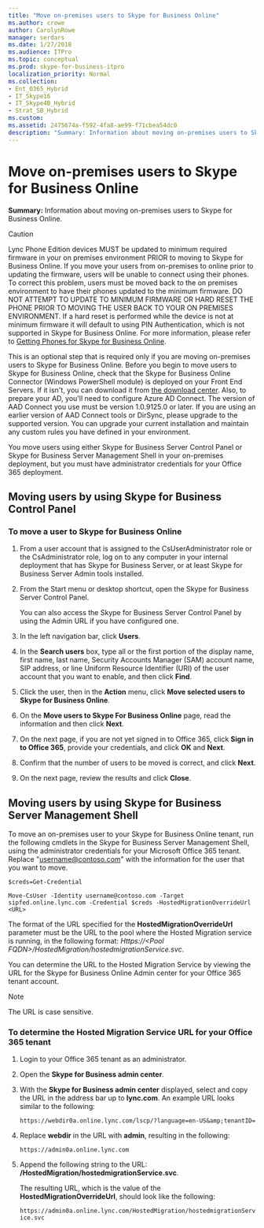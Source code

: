 ```yaml
---
title: "Move on-premises users to Skype for Business Online"
ms.author: crowe
author: CarolynRowe
manager: serdars
ms.date: 1/27/2018
ms.audience: ITPro
ms.topic: conceptual
ms.prod: skype-for-business-itpro
localization_priority: Normal
ms.collection:
- Ent_O365_Hybrid
- IT_Skype16
- IT_Skype4B_Hybrid
- Strat_SB_Hybrid
ms.custom: 
ms.assetid: 2475674a-f592-4fa8-ae99-f71cbea54dc0
description: "Summary: Information about moving on-premises users to Skype for Business Online."
---
```


# Move on-premises users to Skype for Business Online
 
**Summary:** Information about moving on-premises users to Skype for Business Online.
  
> [!CAUTION]
> Lync Phone Edition devices MUST be updated to minimum required firmware in your on premises environment PRIOR to moving to Skype for Business Online. 
If you move your users from on-premises to online prior to updating the firmware, users will be unable to connect using their phones. To correct this problem, users must be moved back to the on premises environment to have their phones updated to the minimum firmware. DO NOT ATTEMPT TO UPDATE TO MINIMUM FIRMWARE OR HARD RESET THE PHONE PRIOR TO MOVING THE USER BACK TO YOUR ON PREMISES ENVIRONMENT.
If a hard reset is performed while the device is not at minimum firmware it will default to using PIN Authentication, which is not supported in Skype for Business Online. For more information, please refer to [Getting Phones for Skype for Business Online](https://support.office.com/en-us/article/Getting-phones-for-Skype-for-Business-Online-91f2d947-45fc-4fab-bd8b-2e313531c477?ui=en-US&amp;rs=en-US&amp;ad=US).
  
This is an optional step that is required only if you are moving on-premises users to Skype for Business Online. Before you begin to move users to Skype for Business Online, check that the Skype for Business Online Connector (Windows PowerShell module) is deployed on your Front End Servers. If it isn't, you can download it from [the download center](https://www.microsoft.com/en-us/download/details.aspx?id=39366). Also, to prepare your AD, you'll need to configure Azure AD Connect. The version of AAD Connect you use must be version 1.0.9125.0 or later. If you are using an earlier version of AAD Connect tools or DirSync, please upgrade to the supported version. You can upgrade your current installation and maintain any custom rules you have defined in your environment.
  
You move users using either Skype for Business Server Control Panel or Skype for Business Server Management Shell in your on-premises deployment, but you must have administrator credentials for your Office 365 deployment.
  
## Moving users by using Skype for Business Control Panel

### To move a user to Skype for Business Online

1. From a user account that is assigned to the CsUserAdministrator role or the CsAdministrator role, log on to any computer in your internal deployment that has Skype for Business Server, or at least Skype for Business Server Admin tools installed.
    
2. From the Start menu or desktop shortcut, open the Skype for Business Server Control Panel.
    
    You can also access the Skype for Business Server Control Panel by using the Admin URL if you have configured one.
    
3. In the left navigation bar, click **Users**.
    
4. In the **Search users** box, type all or the first portion of the display name, first name, last name, Security Accounts Manager (SAM) account name, SIP address, or line Uniform Resource Identifier (URI) of the user account that you want to enable, and then click **Find**.
    
5. Click the user, then in the **Action** menu, click **Move selected users to Skype for Business Online**.
    
6. On the **Move users to Skype For Business Online** page, read the information and then click **Next**.
    
7. On the next page, if you are not yet signed in to Office 365, click **Sign in to Office 365**, provide your credentials, and click **OK** and **Next**.
    
8. Confirm that the number of users to be moved is correct, and click **Next**.
    
9. On the next page, review the results and click **Close**.
    
## Moving users by using Skype for Business Server Management Shell

To move an on-premises user to your Skype for Business Online tenant, run the following cmdlets in the Skype for Business Server Management Shell, using the administrator credentials for your Microsoft Office 365 tenant. Replace "username@contoso.com" with the information for the user that you want to move.
  
```
$creds=Get-Credential
```

```
Move-CsUser -Identity username@contoso.com -Target sipfed.online.lync.com -Credential $creds -HostedMigrationOverrideUrl <URL>
```

The format of the URL specified for the **HostedMigrationOverrideUrl** parameter must be the URL to the pool where the Hosted Migration service is running, in the following format: _Https://\<Pool FQDN\>/HostedMigration/hostedmigrationService.svc_.
  
You can determine the URL to the Hosted Migration Service by viewing the URL for the Skype for Business Online Admin center for your Office 365 tenant account.
  
> [!NOTE]
> The URL is case sensitive. 
  
### To determine the Hosted Migration Service URL for your Office 365 tenant

1. Login to your Office 365 tenant as an administrator.
    
2. Open the **Skype for Business admin center**.
    
3. With the **Skype for Business admin center** displayed, select and copy the URL in the address bar up to **lync.com**. An example URL looks similar to the following:
    
     `https://webdir0a.online.lync.com/lscp/?language=en-US&amp;tenantID=`
    
4. Replace **webdir** in the URL with **admin**, resulting in the following: 
    
     `https://admin0a.online.lync.com`
    
5. Append the following string to the URL: **/HostedMigration/hostedmigrationService.svc**.
    
    The resulting URL, which is the value of the **HostedMigrationOverrideUrl**, should look like the following:
    
     `https://admin0a.online.lync.com/HostedMigration/hostedmigrationService.svc`
    

